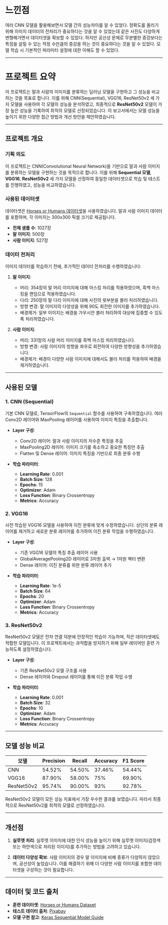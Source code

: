 # 느낀점

여러 CNN 모델을 활용해보면서 모델 간의 성능차이를 알 수 있었다. 정확도를 올리기 위해 이미지 데이터의 전처리가 중요하다는 것을 알 수 있었는데 같은 사진도 다양하게 변형해가면서 데이터셋을 확보할 수 있었다. 하지만 공선성 문제로 무분별한 증강보다는 특징을 살릴 수 있는 적정 수만큼의 증강을 하는 것이 중요하다는 것을 알 수 있었다. 모델 학습 시 기본적인 파라미터 설정에 대한 이해도 할 수 있었다.

---

# 프로젝트 요약

이 프로젝트는 말과 사람의 이미지를 분류하는 딥러닝 모델을 구현하고 그 성능을 비교하는 것을 목표로 합니다. 이를 위해 CNN(Sequential), VGG16, ResNet50v2 세 가지 모델을 사용하여 각 모델의 성능을 분석하였고, 최종적으로 **ResNet50v2** 모델이 가장 높은 성능을 기록하여 최적의 모델로 선정되었습니다. 이 보고서에서는 모델 성능을 높이기 위한 다양한 접근 방법과 개선 방안을 제안하였습니다.

---

## 프로젝트 개요

### 기획 의도

이 프로젝트는 CNN(Convolutional Neural Network)을 기반으로 말과 사람 이미지를 분류하는 모델을 구현하는 것을 목적으로 합니다. 이를 위해 **Sequential 모델**, **VGG16**, **ResNet50v2** 세 가지 모델을 선정하여 동일한 데이터셋으로 학습 및 테스트를 진행하였고, 성능을 비교하였습니다.

### 사용된 데이터셋

데이터셋은 [Horses or Humans 데이터셋](https://laurencemoroney.com/datasets.html)을 사용하였습니다. 말과 사람 이미지 데이터를 포함하며, 각 이미지는 300x300 픽셀 크기로 제공됩니다.

- **전체 샘플 수**: 1027장
- **말 이미지**: 500장
- **사람 이미지**: 527장

### 데이터 전처리

이미지 데이터를 학습하기 전에, 추가적인 데이터 전처리를 수행하였습니다:

1. **말 이미지**:

   - 머리: 354장의 말 머리 이미지에 대해 마스킹 처리를 적용하였으며, 흑백 마스킹을 랜덤으로 적용하였습니다.
   - 다리: 250장의 말 다리 이미지에 대해 사진의 윗부분을 블러 처리하였습니다.
   - 방향 변경: 말 이미지의 다양성을 위해 90도 회전한 이미지를 추가하였습니다.
   - 배경제거: 일부 이미지는 배경을 가우시안 블러 처리하여 대상에 집중할 수 있도록 처리하였습니다.

2. **사람 이미지**:
   - 머리: 331장의 사람 머리 이미지를 흑백 마스킹 처리하였습니다.
   - 방향 변경: 사람 이미지의 방향을 좌우로 회전하여 다양한 방향성을 추가하였습니다.
   - 배경제거: 배경이 다양한 사람 이미지에 대해서도 블러 처리를 적용하여 배경을 제거하였습니다.

---

## 사용된 모델

### 1. CNN (Sequential)

기본 CNN 모델로, TensorFlow의 `Sequential` 함수를 사용하여 구축하였습니다. 여러 Conv2D 레이어와 MaxPooling 레이어를 사용하여 이미지 특징을 추출합니다.

- **Layer 구성**:

  - Conv2D 레이어: 말과 사람 이미지의 저수준 특징을 추출
  - MaxPooling2D 레이어: 이미지 크기를 축소하고 중요한 특징만 추출
  - Flatten 및 Dense 레이어: 이미지 특징을 기반으로 최종 분류 수행

- **학습 파라미터**:
  - **Learning Rate**: 0.001
  - **Batch Size**: 128
  - **Epochs**: 15
  - **Optimizer**: Adam
  - **Loss Function**: Binary Crossentropy
  - **Metrics**: Accuracy

### 2. VGG16

사전 학습된 VGG16 모델을 사용하여 이진 분류에 맞게 수정하였습니다. 상단의 분류 레이어를 제거하고 새로운 분류 레이어를 추가하여 이진 분류 작업을 수행하였습니다.

- **Layer 구성**:

  - 기존 VGG16 모델의 특징 추출 레이어 사용
  - GlobalAveragePooling2D 레이어로 3차원 출력 → 1차원 벡터 변환
  - Dense 레이어: 이진 분류를 위한 분류 레이어 추가

- **학습 파라미터**:
  - **Learning Rate**: 1e-5
  - **Batch Size**: 64
  - **Epochs**: 20
  - **Optimizer**: Adam
  - **Loss Function**: Binary Crossentropy
  - **Metrics**: Accuracy

### 3. ResNet50v2

ResNet50v2 모델은 잔차 연결 덕분에 안정적인 학습이 가능하며, 작은 데이터셋에도 적합한 모델입니다. 이 프로젝트에서는 과적합을 방지하기 위해 일부 레이어만 훈련 가능하도록 설정하였습니다.

- **Layer 구성**:

  - 기존 ResNet50v2 모델 구조를 사용
  - Dense 레이어와 Dropout 레이어를 통해 이진 분류 작업 수행

- **학습 파라미터**:
  - **Learning Rate**: 0.001
  - **Batch Size**: 32
  - **Epochs**: 10
  - **Optimizer**: Adam
  - **Loss Function**: Binary Crossentropy
  - **Metrics**: Accuracy

---

## 모델 성능 비교

| 모델       | Precision | Recall | Accuracy | F1 Score |
| ---------- | --------- | ------ | -------- | -------- |
| CNN        | 54.52%    | 54.50% | 37.46%   | 54.44%   |
| VGG16      | 87.90%    | 58.00% | 75%      | 69.90%   |
| ResNet50v2 | 95.74%    | 90.00% | 93%      | 92.78%   |

ResNet50v2 모델이 모든 성능 지표에서 가장 우수한 결과를 보였습니다. 따라서 최종적으로 ResNet50v2를 최적의 모델로 선정하였습니다.

---

## 개선점

1. **실루엣 처리**:
   실루엣 이미지에 대한 인식 성능을 높이기 위해 실루엣 이미지(검정색 또는 하얀색으로 처리된 이미지)를 추가하는 방법을 고려하고 있습니다.

2. **데이터 다양성 확보**:
   사람 이미지의 경우 말 이미지에 비해 종류가 다양하지 않았으며, 공선성이 높았습니다. 이를 해결하기 위해 더 다양한 사람 이미지를 포함한 데이터셋을 구성하는 것이 필요합니다.

---

## 데이터 및 코드 출처

- **훈련 데이터셋**: [Horses or Humans Dataset](https://laurencemoroney.com/datasets.html)
- **테스트 데이터 출처**: [Pixabay](https://pixabay.com/ko/)
- **모델 구현 참고**: [Keras Sequential Model Guide](https://keras.io/guides/sequential_model/)
